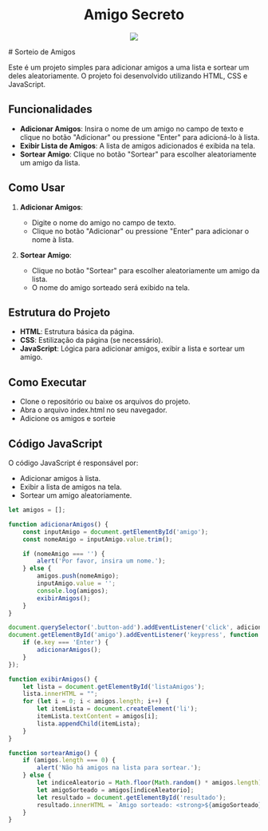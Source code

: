 <h1 align="center"> Amigo Secreto </h1>
<p align="center">
<img loading="lazy" src="http://img.shields.io/static/v1?label=STATUS&message=CONCLUDED&color=GREEN&style=for-the-badge"/>
</p>
# Sorteio de Amigos

Este é um projeto simples para adicionar amigos a uma lista e sortear um deles aleatoriamente. O projeto foi desenvolvido utilizando HTML, CSS e JavaScript.

## Funcionalidades

- **Adicionar Amigos**: Insira o nome de um amigo no campo de texto e clique no botão "Adicionar" ou pressione "Enter" para adicioná-lo à lista.
- **Exibir Lista de Amigos**: A lista de amigos adicionados é exibida na tela.
- **Sortear Amigo**: Clique no botão "Sortear" para escolher aleatoriamente um amigo da lista.

## Como Usar

1. **Adicionar Amigos**:
   - Digite o nome do amigo no campo de texto.
   - Clique no botão "Adicionar" ou pressione "Enter" para adicionar o nome à lista.

2. **Sortear Amigo**:
   - Clique no botão "Sortear" para escolher aleatoriamente um amigo da lista.
   - O nome do amigo sorteado será exibido na tela.

## Estrutura do Projeto

- **HTML**: Estrutura básica da página.
- **CSS**: Estilização da página (se necessário).
- **JavaScript**: Lógica para adicionar amigos, exibir a lista e sortear um amigo.

## Como Executar
- Clone o repositório ou baixe os arquivos do projeto.
- Abra o arquivo index.html no seu navegador.
- Adicione os amigos e sorteie 

## Código JavaScript

O código JavaScript é responsável por:
- Adicionar amigos à lista.
- Exibir a lista de amigos na tela.
- Sortear um amigo aleatoriamente.

```javascript
let amigos = [];

function adicionarAmigos() {
    const inputAmigo = document.getElementById('amigo'); 
    const nomeAmigo = inputAmigo.value.trim(); 

    if (nomeAmigo === '') {
        alert('Por favor, insira um nome.');
    } else {
        amigos.push(nomeAmigo);
        inputAmigo.value = '';
        console.log(amigos);
        exibirAmigos();
    }
}

document.querySelector('.button-add').addEventListener('click', adicionarAmigos);
document.getElementById('amigo').addEventListener('keypress', function (e) {
    if (e.key === 'Enter') {
        adicionarAmigos(); 
    }
});

function exibirAmigos() {
    let lista = document.getElementById('listaAmigos');
    lista.innerHTML = "";
    for (let i = 0; i < amigos.length; i++) {
        let itemLista = document.createElement('li');
        itemLista.textContent = amigos[i];
        lista.appendChild(itemLista);
    }
}

function sortearAmigo() {
    if (amigos.length === 0) {
        alert('Não há amigos na lista para sortear.');
    } else {
        let indiceAleatorio = Math.floor(Math.random() * amigos.length);
        let amigoSorteado = amigos[indiceAleatorio];
        let resultado = document.getElementById('resultado');
        resultado.innerHTML = `Amigo sorteado: <strong>${amigoSorteado}</strong>`;
    }
}
